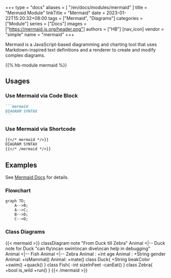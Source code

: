 +++
type = "docs"
aliases = [
    "/en/docs/modules/mermaid"
]
title = "Mermaid Module"
linkTitle = "Mermaid"
date = 2023-01-22T15:20:32+08:00
tags = ["Mermaid", "Diagrams"]
categories = ["Module"]
series = ["Docs"]
images = ["https://mermaid.js.org/header.png"]
authors = ["HB"]
[nav_icon]
vendor = "simple"
name = "mermaid"
+++

Mermaid is a JavaScript-based diagramming and charting tool that uses Markdown-inspired text definitions and a renderer to create and modify complex diagrams.

<!--more-->

{{% hb-module mermaid %}}

## Usages

### Use Mermaid via Code Block

````markdown
```mermaid
DIAGRAM SYNTAX
```
````

### Use Mermaid via Shortcode

```markdown
{{</* mermaid */>}}
DIAGRAM SYNTAX
{{</* /mermaid */>}}
```

## Examples

See [Mermaid Docs](https://mermaid.js.org/) for details.

### Flowchart

```mermaid
graph TD;
    A-->B;
    A-->C;
    B-->D;
    C-->D;
```

### Class Diagrams

{{< mermaid >}}
classDiagram
note "From Duck till Zebra"
Animal <|-- Duck
note for Duck "can fly\ncan swim\ncan dive\ncan help in debugging"
Animal <|-- Fish
Animal <|-- Zebra
Animal : +int age
Animal : +String gender
Animal: +isMammal()
Animal: +mate()
class Duck{
+String beakColor
+swim()
+quack()
}
class Fish{
-int sizeInFeet
-canEat()
}
class Zebra{
+bool is_wild
+run()
}
{{< /mermaid >}}
